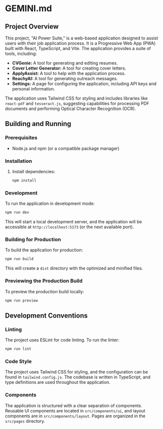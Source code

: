 # GEMINI.md

## Project Overview

This project, "AI Power Suite," is a web-based application designed to assist users with their job application process. It is a Progressive Web App (PWA) built with React, TypeScript, and Vite. The application provides a suite of tools, including:

*   **CVGenie:** A tool for generating and editing resumes.
*   **Cover Letter Generator:** A tool for creating cover letters.
*   **ApplyAssist:** A tool to help with the application process.
*   **ReachyAI:** A tool for generating outreach messages.
*   **Settings:** A page for configuring the application, including API keys and personal information.

The application uses Tailwind CSS for styling and includes libraries like `react-pdf` and `tesseract.js`, suggesting capabilities for processing PDF documents and performing Optical Character Recognition (OCR).

## Building and Running

### Prerequisites

*   Node.js and npm (or a compatible package manager)

### Installation

1.  Install dependencies:
    ```bash
    npm install
    ```

### Development

To run the application in development mode:

```bash
npm run dev
```

This will start a local development server, and the application will be accessible at `http://localhost:5173` (or the next available port).

### Building for Production

To build the application for production:

```bash
npm run build
```

This will create a `dist` directory with the optimized and minified files.

### Previewing the Production Build

To preview the production build locally:

```bash
npm run preview
```

## Development Conventions

### Linting

The project uses ESLint for code linting. To run the linter:

```bash
npm run lint
```

### Code Style

The project uses Tailwind CSS for styling, and the configuration can be found in `tailwind.config.js`. The codebase is written in TypeScript, and type definitions are used throughout the application.

### Components

The application is structured with a clear separation of components. Reusable UI components are located in `src/components/ui`, and layout components are in `src/components/layout`. Pages are organized in the `src/pages` directory.
